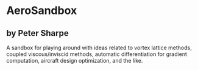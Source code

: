 # AeroSandbox
## by Peter Sharpe

A sandbox for playing around with ideas related to vortex lattice methods, coupled viscous/inviscid methods, automatic differentiation for gradient computation, aircraft design optimization, and the like.
